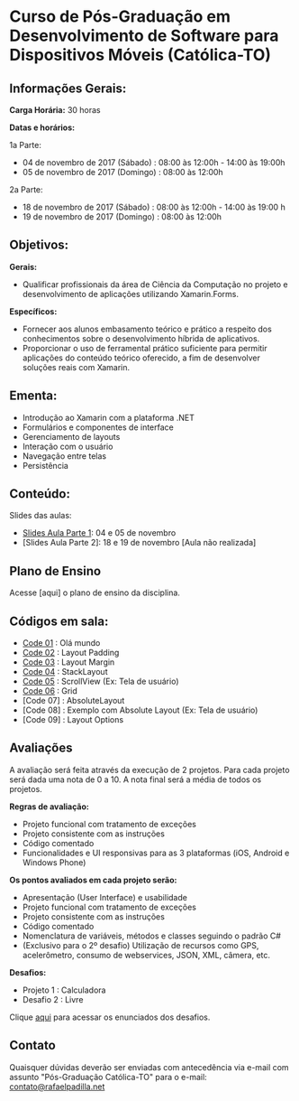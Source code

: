 # Curso de Pós-Graduação em **Desenvolvimento de Software para Dispositivos Móveis** (Católica-TO)

## Informações Gerais:

**Carga Horária:** 30 horas

**Datas e horários:** 

1a Parte:
* 04 de novembro de 2017 (Sábado)  : 08:00 às 12:00h - 14:00 às 19:00h
* 05 de novembro de 2017 (Domingo) : 08:00 às 12:00h

2a Parte:
* 18 de novembro de 2017 (Sábado)  : 08:00 às 12:00h - 14:00 às 19:00 h
* 19 de novembro de 2017 (Domingo) : 08:00 às 12:00h

## Objetivos:

**Gerais:**
* Qualificar profissionais da área de Ciência da Computação no projeto e desenvolvimento de aplicações utilizando Xamarin.Forms.

**Específicos:**
* Fornecer aos alunos embasamento teórico e prático a respeito dos conhecimentos sobre o desenvolvimento híbrida de aplicativos.
* Proporcionar o uso de ferramental prático suficiente para permitir aplicações do conteúdo teórico oferecido, a fim de desenvolver soluções reais com Xamarin.

## Ementa:
* Introdução ao Xamarin com a plataforma .NET
* Formulários e componentes de interface
* Gerenciamento de layouts
* Interação com o usuário
* Navegação entre telas
* Persistência

## Conteúdo: 

Slides das aulas:

* [Slides Aula Parte 1](https://github.com/rafaelpadilla/Pos-Palmas-Modulo-Xamarin/blob/master/Docs/Aula_V1%20-%20Parte%201.pdf): 04 e 05 de novembro
* [Slides Aula Parte 2]: 18 e 19 de novembro [Aula não realizada]

## Plano de Ensino

Acesse [aqui] o plano de ensino da disciplina.

## Códigos em sala:

* [Code 01](https://github.com/rafaelpadilla/Pos-Palmas-Modulo-Xamarin/tree/master/Codes/Code%2001) : Olá mundo
* [Code 02](https://github.com/rafaelpadilla/Pos-Palmas-Modulo-Xamarin/tree/master/Codes/Code%2002)  : Layout Padding
* [Code 03](https://github.com/rafaelpadilla/Pos-Palmas-Modulo-Xamarin/tree/master/Codes/Code%2003)  : Layout Margin
* [Code 04](https://github.com/rafaelpadilla/Pos-Palmas-Modulo-Xamarin/tree/master/Codes/Code%2004)  : StackLayout
* [Code 05](https://github.com/rafaelpadilla/Pos-Palmas-Modulo-Xamarin/tree/master/Codes/Code%2005)  : ScrollView (Ex: Tela de usuário)
* [Code 06](https://github.com/rafaelpadilla/Pos-Palmas-Modulo-Xamarin/tree/master/Codes/Code%2006)  : Grid
* [Code 07] : AbsoluteLayout
* [Code 08] : Exemplo com Absolute Layout (Ex: Tela de usuário)
* [Code 09] : Layout Options


## Avaliações

A avaliação será feita através da execução de 2 projetos. Para cada projeto será dada uma nota de 0 a 10. A nota final será a média de todos os projetos.

**Regras de avaliação:**
* Projeto funcional com tratamento de exceções
* Projeto consistente com as instruções
* Código comentado
* Funcionalidades e UI responsivas para as 3 plataformas (iOS, Android e Windows Phone)

**Os pontos avaliados em cada projeto serão:**
* Apresentação (User Interface) e usabilidade
* Projeto funcional com tratamento de exceções
* Projeto consistente com as instruções
* Código comentado
* Nomenclatura de variáveis, métodos e classes seguindo o padrão C#
* (Exclusivo para o 2º desafio) Utilização de recursos como GPS, acelerômetro, consumo de webservices, JSON, XML, câmera, etc.

**Desafios:**
* Projeto 1 : Calculadora
* Desafio 2 : Livre

Clique [aqui](https://github.com/rafaelpadilla/Pos-Palmas-Modulo-Xamarin/blob/master/Docs/Desafios.pdf) para acessar os enunciados dos desafios.

## Contato

Quaisquer dúvidas deverão ser enviadas com antecedência via e-mail com assunto "Pós-Graduação Católica-TO" para o e-mail: contato@rafaelpadilla.net 

